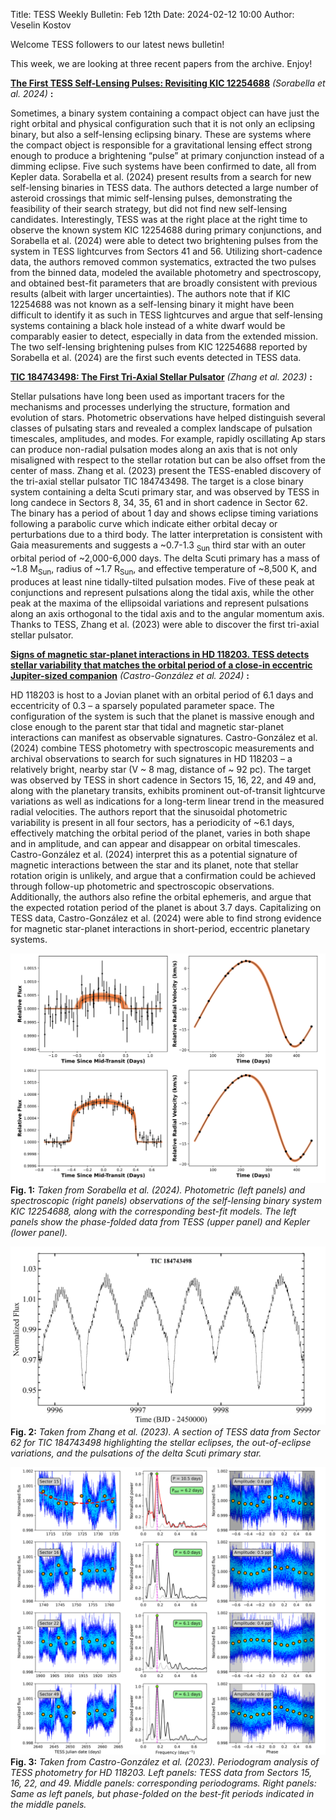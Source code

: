Title: TESS Weekly Bulletin: Feb 12th
Date: 2024-02-12 10:00
Author: Veselin Kostov

Welcome TESS followers to our latest news bulletin! 

This week, we are looking at three recent papers from the archive. Enjoy!

**[The First TESS Self-Lensing Pulses: Revisiting KIC 12254688](https://arxiv.org/abs/2401.01477)** *(Sorabella et al. 2024)* **:**

Sometimes, a binary system containing a compact object can have just the right orbital and physical configuration such that it is not only an eclipsing binary, but also a self-lensing eclipsing binary. These are systems where the compact object is responsible for a gravitational lensing effect strong enough to produce a brightening “pulse” at primary conjunction instead of a dimming eclipse. Five such systems have been confirmed to date, all from Kepler data. Sorabella et al. (2024) present results from a search for new self-lensing binaries in TESS data. The authors detected a large number of asteroid crossings that mimic self-lensing pulses, demonstrating the feasibility of their search strategy, but did not find new self-lensing candidates. Interestingly, TESS was at the right place at the right time to observe the known system KIC 12254688 during primary conjunctions, and Sorabella et al. (2024) were able to detect two brightening pulses from the system in TESS lightcurves from Sectors 41 and 56. Utilizing short-cadence data, the authors removed common systematics, extracted the two pulses from the binned data, modeled the available photometry and spectroscopy, and obtained best-fit parameters that are broadly consistent with previous results (albeit with larger uncertainties). The authors note that if KIC 12254688 was not known as a self-lensing binary it might have been difficult to identify it as such in TESS lightcurves and argue that self-lensing systems containing a black hole instead of a white dwarf would be comparably easier to detect, especially in data from the extended mission. The two self-lensing brightening pulses from KIC 12254688 reported by Sorabella et al. (2024) are the first such events detected in TESS data.


**[TIC 184743498: The First Tri-Axial Stellar Pulsator](https://arxiv.org/abs/2311.16248)** *(Zhang et al. 2023)* **:**

Stellar pulsations have long been used as important tracers for the mechanisms and processes underlying the structure, formation and evolution of stars. Photometric observations have helped distinguish several classes of pulsating stars and revealed a complex landscape of pulsation timescales, amplitudes, and modes. For example, rapidly oscillating Ap stars can produce non-radial pulsation modes along an axis that is not only misaligned with respect to the stellar rotation but can be also offset from the center of mass. Zhang et al. (2023) present the TESS-enabled discovery of the tri-axial stellar pulsator TIC 184743498. The target is a close binary system containing a delta Scuti primary star, and was observed by TESS in long candece in Sectors 8, 34, 35, 61 and in short cadence in Sector 62. The binary has a period of about 1 day and shows eclipse timing variations following a parabolic curve which indicate either orbital decay or perturbations due to a third body. The latter interpretation is consistent with Gaia measurements and suggests a ~0.7-1.3 <sub>Sun</sub> third star with an outer orbital period of ~2,000-6,000 days. The delta Scuti primary has a mass of ~1.8 M<sub>Sun</sub>, radius of ~1.7 R<sub>Sun</sub>, and effective temperature of ~8,500 K, and produces at least nine tidally-tilted pulsation modes. Five of these peak at conjunctions and represent pulsations along the tidal axis, while the other peak at the maxima of the ellipsoidal variations and represent pulsations along an axis orthogonal to the tidal axis and to the angular momentum axis. Thanks to TESS, Zhang et al. (2023) were able to discover the first tri-axial stellar pulsator.


**[Signs of magnetic star-planet interactions in HD 118203. TESS detects stellar variability that matches the orbital period of a close-in eccentric Jupiter-sized companion](https://arxiv.org/abs/2401.17272)** *(Castro-González et al. 2024)* **:**

HD 118203 is host to a Jovian planet with an orbital period of 6.1 days and eccentricity of 0.3 – a sparsely populated parameter space. The configuration of the system is such that the planet is massive enough and close enough to the parent star that tidal and magnetic star-planet interactions can manifest as observable signatures. Castro-González et al. (2024) combine TESS photometry with spectroscopic measurements and archival observations to search for such signatures in HD 118203 – a relatively bright, nearby star (V ~ 8 mag, distance of ~ 92 pc). The target was observed by TESS in short cadence in Sectors 15, 16, 22, and 49 and, along with the planetary transits, exhibits prominent out-of-transit lightcurve variations as well as indications for a long-term linear trend in the measured radial velocities. The authors report that the sinusoidal photometric variability is present in all four sectors, has a periodicity of ~6.1 days, effectively matching the orbital period of the planet, varies in both shape and in amplitude, and can appear and disappear on orbital timescales. Castro-González et al. (2024) interpret this as a potential signature of magnetic interactions between the star and its planet, note that stellar rotation origin is unlikely, and argue that a confirmation could be achieved through follow-up photometric and spectroscopic observations. Additionally, the authors also refine the orbital ephemeris, and argue that the expected rotation period of the planet is about 3.7 days. Capitalizing on TESS data, Castro-González et al. (2024) were able to find strong evidence for magnetic star-planet interactions in short-period, eccentric planetary systems. 



![Sorabella2023](images/Sorabella_2023_Fig3.png)
**Fig. 1:** *Taken from Sorabella et al. (2024). Photometric (left panels) and spectroscopic (right panels) observations of the self-lensing binary system KIC 12254688, along with the corresponding best-fit models. The left panels show the phase-folded data from TESS (upper panel) and Kepler (lower panel).*


![Zhang2023](images/Zhang_2023_Fig1.png)
**Fig. 2:** *Taken from Zhang et al. (2023). A section of TESS data from Sector 62 for TIC 184743498 highlighting the stellar eclipses, the out-of-eclipse variations, and the pulsations of the delta Scuti primary star.*

![Castro2023](images/Castro_2023_Fig6.png)
**Fig. 3:** *Taken from Castro-González et al. (2023). Periodogram analysis of TESS photometry for HD 118203. Left panels: TESS data from Sectors 15, 16, 22, and 49. Middle panels: corresponding periodograms. Right panels: Same as left panels, but phase-folded on the best-fit periods indicated in the middle panels.*
